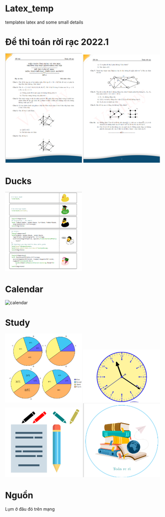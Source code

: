# Latex_temp
templatex latex and some small details

# Đề thi toán rời rạc 2022.1 

<img src="https://github.com/huyvu15/Latex_temp/blob/main/%C4%90%E1%BB%81%20thi%20to%C3%A1n%20r%E1%BB%9Di%20r%E1%BA%A1c%202022.1/trang1.png" alt="trang 2" width="250" />

<img src="https://github.com/huyvu15/Latex_temp/blob/main/%C4%90%E1%BB%81%20thi%20to%C3%A1n%20r%E1%BB%9Di%20r%E1%BA%A1c%202022.1/trang2.png" alt="trang 2" width="250" />

# Ducks
<img src="https://github.com/huyvu15/Latex_temp/blob/main/Fun%20with%20tikzducks/ducks.png" alt="duck" width="250" />

# Calendar
<img src="https://github.com/huyvu15/Latex_temp/blob/main/l%E1%BB%8Bch/calendar.png" alt="calendar" width="250" />

# Study
<img src="https://github.com/huyvu15/Latex_temp/blob/main/cartoon/char.png" alt="char" width="250" />
<img src="https://github.com/huyvu15/Latex_temp/blob/main/cartoon/clock.png" alt="clock" width="250" /> 
<img src="https://github.com/huyvu15/Latex_temp/blob/main/cartoon/pen.png" alt="pen" width="250" /> 
<img src="https://github.com/huyvu15/Latex_temp/blob/main/cartoon/qu%E1%BB%83n%20s%C3%A1ch.png" alt="book" width="250" />


# Nguồn

Lụm ở đâu đó trên mạng


